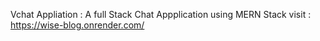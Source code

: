 Vchat Appliation : A full Stack Chat Appplication using MERN Stack
visit : https://wise-blog.onrender.com/

